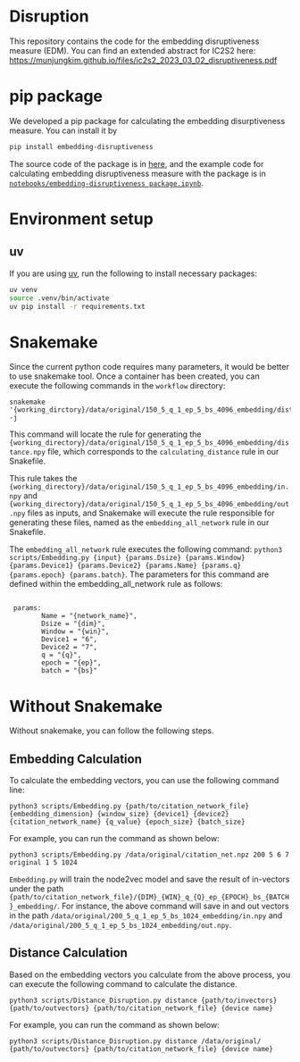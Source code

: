 # Disruption

This repository contains the code for the embedding disruptiveness measure (EDM). You can find an extended abstract for IC2S2 here: <https://munjungkim.github.io/files/ic2s2_2023_03_02_disruptiveness.pdf>



# pip package

We developed a pip package for calculating the embedding disurptiveness measure. You can install it by 


```sh
pip install embedding-disruptiveness
```

The source code of the package is in [here](https://github.com/MunjungKim/embedding-disruptiveness), and the example code for calculating embedding disruptiveness measure with the package is in [`notebooks/embedding-disruptiveness package.ipynb`](https://github.com/yy/embedding-disruptiveness/blob/main/notebooks/embedding-disruptiveness%20package.ipynb).




# Environment setup

## uv

If you are using [uv](https://github.com/astral-sh/uv), run the following to install necessary packages:

```sh
uv venv
source .venv/bin/activate
uv pip install -r requirements.txt
```

# Snakemake

Since the current python code requires many parameters, it would be better to use snakemake tool. Once a container has been created, you can execute the following commands in the `workflow` directory:

```
snakemake '{working_dirctory}/data/original/150_5_q_1_ep_5_bs_4096_embedding/distance.npy' -j
```

This command will locate the rule for generating the `{working_directory}/data/original/150_5_q_1_ep_5_bs_4096_embedding/distance.npy` file, which corresponds to the `calculating_distance` rule in our Snakefile. 

This rule takes the `{working_directory}/data/original/150_5_q_1_ep_5_bs_4096_embedding/in.npy` and `{working_directory}/data/original/150_5_q_1_ep_5_bs_4096_embedding/out.npy` files as inputs, and Snakemake will execute the rule responsible for generating these files, named as the `embedding_all_network` rule in our Snakefile. 

The `embedding_all_network` rule executes the following command: `python3 scripts/Embedding.py {input} {params.Dsize} {params.Window} {params.Device1} {params.Device2} {params.Name} {params.q} {params.epoch} {params.batch}`. The parameters for this command are defined within the embedding_all_network rule as follows:

```

 params:
        Name = "{network_name}",
        Dsize = "{dim}",
        Window = "{win}",
        Device1 = "6",
        Device2 = "7",
        q = "{q}",
        epoch = "{ep}",
        batch = "{bs}"

```



# Without Snakemake

Without snakemake, you can follow the following steps.

## Embedding Calculation

To calculate the embedding vectors, you can use the following command line:

```
python3 scripts/Embedding.py {path/to/citation_network_file} {embedding_dimension} {window_size} {device1} {device2} {citation_network_name} {q_value} {epoch_size} {batch_size}
```

For example, you can run the command as shown below:

```
python3 scripts/Embedding.py /data/original/citation_net.npz 200 5 6 7 original 1 5 1024

```

`Embedding.py` will train the node2vec model and save the result of in-vectors under the path `{path/to/citation_network_file}/{DIM}_{WIN}_q_{Q}_ep_{EPOCH}_bs_{BATCH}_embedding/`. For instance, the above command will save in and out vectors in the path `/data/original/200_5_q_1_ep_5_bs_1024_embedding/in.npy` and `/data/original/200_5_q_1_ep_5_bs_1024_embedding/out.npy`.


## Distance Calculation

Based on the embedding vectors you calculate from the above process, you can execute the following command to calculate the distance. 

```
python3 scripts/Distance_Disruption.py distance {path/to/invectors}  {path/to/outvectors} {path/to/citation_network_file} {device name}
```

For example, you can run the command as shown below:

```
python3 scripts/Distance_Disruption.py distance /data/original/  {path/to/outvectors} {path/to/citation_network_file} {device name}
```
